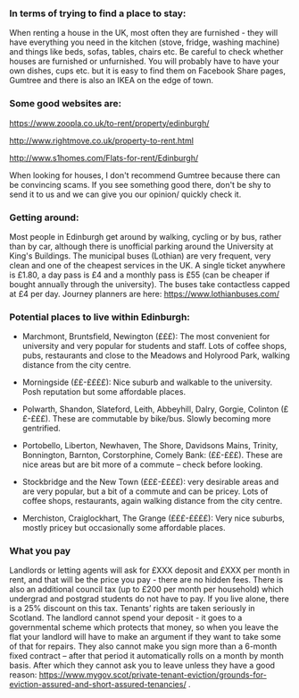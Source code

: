 ### In terms of trying to find a place to stay:

When renting a house in the UK, most often they are furnished - they will have everything you need in the kitchen (stove, fridge, washing machine) and things like beds, sofas, tables, chairs etc. Be careful to check whether houses are furnished or unfurnished. You will probably have to have your own dishes, cups etc. but it is easy to find them on Facebook Share pages, Gumtree and there is also an IKEA on the edge of town.

### Some good websites are:

https://www.zoopla.co.uk/to-rent/property/edinburgh/

http://www.rightmove.co.uk/property-to-rent.html

http://www.s1homes.com/Flats-for-rent/Edinburgh/

When looking for houses, I don't recommend Gumtree because there can be convincing scams. If you see something good there, don't be shy to send it to us and we can give you our opinion/ quickly check it.

### Getting around:

Most people in Edinburgh get around by walking, cycling or by bus, rather than by car, although there is unofficial parking around the University at King's Buildings. The municipal buses (Lothian) are very frequent, very clean and one of the cheapest services in the UK. A single ticket anywhere is £1.80, a day pass is £4 and a monthly pass is £55 (can be cheaper if bought annually through the university). The buses take contactless capped at £4 per day. Journey planners are here: https://www.lothianbuses.com/

### Potential places to live within Edinburgh:

* Marchmont, Bruntsfield, Newington (£££): The most convenient for university and very popular for students and staff. Lots of coffee shops, pubs, restaurants and close to the Meadows and Holyrood Park, walking distance from the city centre.

* Morningside (££-££££): Nice suburb and walkable to the university. Posh reputation but some affordable places.

* Polwarth, Shandon, Slateford, Leith, Abbeyhill, Dalry, Gorgie, Colinton (££-£££). These are commutable by bike/bus. Slowly becoming more gentrified.

* Portobello, Liberton, Newhaven, The Shore, Davidsons Mains, Trinity, Bonnington, Barnton, Corstorphine, Comely Bank: (££-£££). These are nice areas but are bit more of a commute – check before looking.

* Stockbridge and the New Town (£££-££££): very desirable areas and are very popular, but a bit of a commute and can be pricey. Lots of coffee shops, restaurants, again walking distance from the city centre.

* Merchiston, Craiglockhart, The Grange (£££-££££): Very nice suburbs, mostly pricey but occasionally some affordable places.


### What you pay

Landlords or letting agents will ask for £XXX deposit and £XXX per month in rent, and that will be the price you pay - there are no hidden fees. There is also an additional council tax (up to £200 per month per household) which undergrad and postgrad students do not have to pay. If you live alone, there is a 25% discount on this tax. Tenants’ rights are taken seriously in Scotland. The landlord cannot spend your deposit - it goes to a governmental scheme which protects that money, so when you leave the flat your landlord will have to make an argument if they want to take some of that for repairs. They also cannot make you sign more than a 6-month fixed contract – after that period it automatically rolls on a month by month basis. After which they cannot ask you to leave unless they have a good reason: https://www.mygov.scot/private-tenant-eviction/grounds-for-eviction-assured-and-short-assured-tenancies/ .
